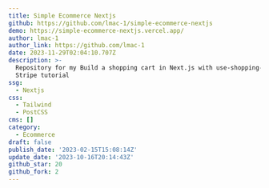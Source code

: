```yaml
---
title: Simple Ecommerce Nextjs
github: https://github.com/lmac-1/simple-ecommerce-nextjs
demo: https://simple-ecommerce-nextjs.vercel.app/
author: lmac-1
author_link: https://github.com/lmac-1
date: 2023-11-29T02:04:10.707Z
description: >-
  Repository for my Build a shopping cart in Next.js with use-shopping-cart and
  Stripe tutorial
ssg:
  - Nextjs
css:
  - Tailwind
  - PostCSS
cms: []
category:
  - Ecommerce
draft: false
publish_date: '2023-02-15T15:08:14Z'
update_date: '2023-10-16T20:14:43Z'
github_star: 20
github_fork: 2
---
```

